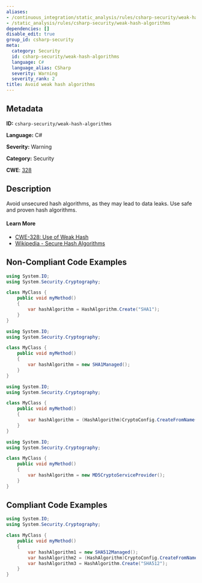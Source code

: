 ```yaml
---
aliases:
- /continuous_integration/static_analysis/rules/csharp-security/weak-hash-algorithms
- /static_analysis/rules/csharp-security/weak-hash-algorithms
dependencies: []
disable_edit: true
group_id: csharp-security
meta:
  category: Security
  id: csharp-security/weak-hash-algorithms
  language: C#
  language_alias: CSharp
  severity: Warning
  severity_rank: 2
title: Avoid weak hash algorithms
---
```

<!--  SOURCED FROM https://github.com/DataDog/datadog-static-analyzer-rule-docs -->


## Metadata
**ID:** `csharp-security/weak-hash-algorithms`

**Language:** C#

**Severity:** Warning

**Category:** Security

**CWE**: [328](https://cwe.mitre.org/data/definitions/328.html)

## Description
Avoid unsecured hash algorithms, as they may lead to data leaks. Use safe and proven hash algorithms.

#### Learn More

 - [CWE-328: Use of Weak Hash](https://cwe.mitre.org/data/definitions/328.html)
 - [Wikipedia - Secure Hash Algorithms](https://en.wikipedia.org/wiki/Secure_Hash_Algorithms)

## Non-Compliant Code Examples
```csharp
using System.IO;
using System.Security.Cryptography;

class MyClass {
    public void myMethod()
    {
        var hashAlgorithm = HashAlgorithm.Create("SHA1");
    }
}

```

```csharp
using System.IO;
using System.Security.Cryptography;

class MyClass {
    public void myMethod()
    {
        var hashAlgorithm = new SHA1Managed();
    }
}

```

```csharp
using System.IO;
using System.Security.Cryptography;

class MyClass {
    public void myMethod()
    {
        var hashAlgorithm = (HashAlgorithm)CryptoConfig.CreateFromName("MD5");
    }
}

```

```csharp
using System.IO;
using System.Security.Cryptography;

class MyClass {
    public void myMethod()
    {
        var hashAlgorithm = new MD5CryptoServiceProvider();
    }
}

```

## Compliant Code Examples
```csharp
using System.IO;
using System.Security.Cryptography;

class MyClass {
    public void myMethod()
    {
        var hashAlgorithm1 = new SHA512Managed();
        var hashAlgorithm2 = (HashAlgorithm)CryptoConfig.CreateFromName("SHA512");
        var hashAlgorithm3 = HashAlgorithm.Create("SHA512");
    }
}

```
